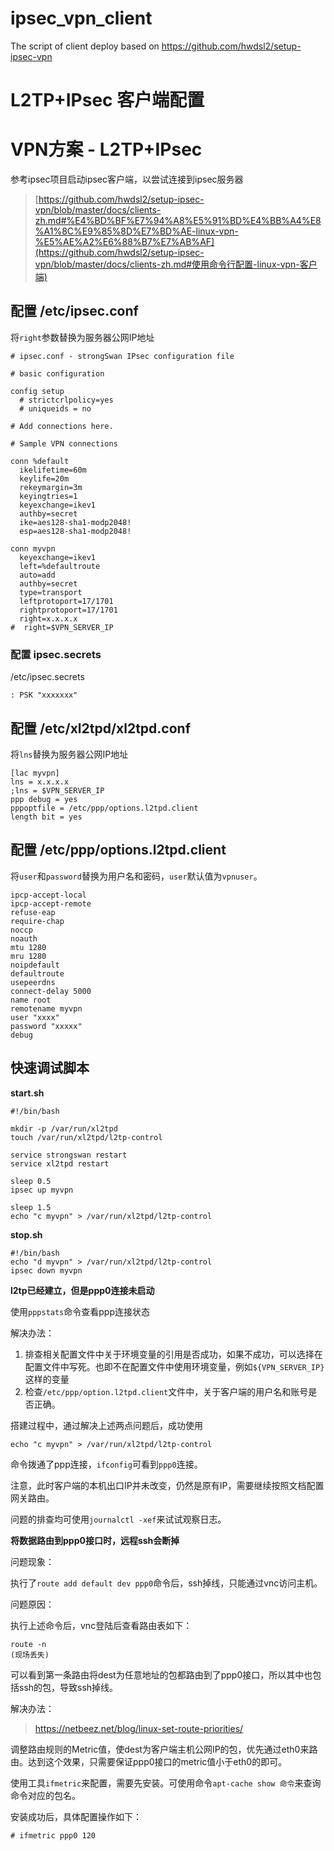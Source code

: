 # ipsec_vpn_client
The script of client deploy based on https://github.com/hwdsl2/setup-ipsec-vpn

# L2TP+IPsec 客户端配置



# VPN方案 - L2TP+IPsec

参考ipsec项目启动ipsec客户端，以尝试连接到ipsec服务器

> [https://github.com/hwdsl2/setup-ipsec-vpn/blob/master/docs/clients-zh.md#%E4%BD%BF%E7%94%A8%E5%91%BD%E4%BB%A4%E8%A1%8C%E9%85%8D%E7%BD%AE-linux-vpn-%E5%AE%A2%E6%88%B7%E7%AB%AF](https://github.com/hwdsl2/setup-ipsec-vpn/blob/master/docs/clients-zh.md#使用命令行配置-linux-vpn-客户端)



## 配置 /etc/ipsec.conf

将`right`参数替换为服务器公网IP地址

```
# ipsec.conf - strongSwan IPsec configuration file

# basic configuration

config setup
  # strictcrlpolicy=yes
  # uniqueids = no

# Add connections here.

# Sample VPN connections

conn %default
  ikelifetime=60m
  keylife=20m
  rekeymargin=3m
  keyingtries=1
  keyexchange=ikev1
  authby=secret
  ike=aes128-sha1-modp2048!
  esp=aes128-sha1-modp2048!

conn myvpn
  keyexchange=ikev1
  left=%defaultroute
  auto=add
  authby=secret
  type=transport
  leftprotoport=17/1701
  rightprotoport=17/1701
  right=x.x.x.x
#  right=$VPN_SERVER_IP
```



### 配置 ipsec.secrets

/etc/ipsec.secrets

```
: PSK "xxxxxxx"
```



## 配置 /etc/xl2tpd/xl2tpd.conf

将`lns`替换为服务器公网IP地址

```
[lac myvpn]
lns = x.x.x.x
;lns = $VPN_SERVER_IP
ppp debug = yes
pppoptfile = /etc/ppp/options.l2tpd.client
length bit = yes
```



## 配置 /etc/ppp/options.l2tpd.client

将`user`和`password`替换为用户名和密码，`user`默认值为`vpnuser`。

```
ipcp-accept-local
ipcp-accept-remote
refuse-eap
require-chap
noccp
noauth
mtu 1280
mru 1280
noipdefault
defaultroute
usepeerdns
connect-delay 5000
name root
remotename myvpn
user "xxxx"
password "xxxxx"
debug
```





## 快速调试脚本

**start.sh**

```
#!/bin/bash
  
mkdir -p /var/run/xl2tpd
touch /var/run/xl2tpd/l2tp-control

service strongswan restart
service xl2tpd restart

sleep 0.5
ipsec up myvpn

sleep 1.5
echo "c myvpn" > /var/run/xl2tpd/l2tp-control
```



**stop.sh**

```
#!/bin/bash
echo "d myvpn" > /var/run/xl2tpd/l2tp-control
ipsec down myvpn
```









**l2tp已经建立，但是ppp0连接未启动**

使用`pppstats`命令查看ppp连接状态

解决办法：

1. 排查相关配置文件中关于环境变量的引用是否成功，如果不成功，可以选择在配置文件中写死。也即不在配置文件中使用环境变量，例如`${VPN_SERVER_IP}`这样的变量
2. 检查`/etc/ppp/option.l2tpd.client`文件中，关于客户端的用户名和账号是否正确。

搭建过程中，通过解决上述两点问题后，成功使用

`echo "c myvpn" > /var/run/xl2tpd/l2tp-control`

命令拨通了ppp连接，`ifconfig`可看到`ppp0`连接。

注意，此时客户端的本机出口IP并未改变，仍然是原有IP，需要继续按照文档配置网关路由。



问题的排查均可使用`journalctl -xef`来试试观察日志。



**将数据路由到ppp0接口时，远程ssh会断掉**

问题现象：

执行了`route add default dev ppp0`命令后，ssh掉线，只能通过vnc访问主机。

问题原因：

执行上述命令后，vnc登陆后查看路由表如下：

```
route -n
(现场丢失)

```

可以看到第一条路由将dest为任意地址的包都路由到了ppp0接口，所以其中也包括ssh的包，导致ssh掉线。

解决办法：

> https://netbeez.net/blog/linux-set-route-priorities/

调整路由规则的Metric值，使dest为客户端主机公网IP的包，优先通过eth0来路由。达到这个效果，只需要保证ppp0接口的metric值小于eth0的即可。

使用工具`ifmetric`来配置，需要先安装。可使用命令`apt-cache show 命令`来查询命令对应的包名。

安装成功后，具体配置操作如下：

```
# ifmetric ppp0 120
```











## 
